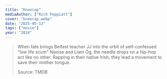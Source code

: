 ```yaml
---
title: "Kneecap"
mediaAuthor: ["Rich Peppiatt"]
cover: "kneecap.webp"
date: "2025-05-13"
tags: ["movie"]
year: "2024"
---
```


> When fate brings Belfast teacher JJ into the orbit of self-confessed "low life scum" Naoise and Liam Óg, the needle drops on a hip-hop act like no other. Rapping in their native Irish, they lead a movement to save their mother tongue.
>
> Source: TMDB
